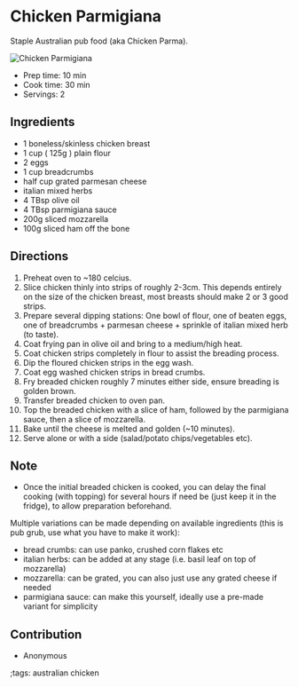 # Chicken Parmigiana

Staple Australian pub food (aka Chicken Parma).

![Chicken Parmigiana](pix/chicken-parmigiana.webp)

- Prep time: 10 min
- Cook time: 30 min
- Servings: 2

## Ingredients

- 1 boneless/skinless chicken breast
- 1 cup ( 125g ) plain flour
- 2 eggs
- 1 cup breadcrumbs
- half cup grated parmesan cheese
- italian mixed herbs
- 4 TBsp olive oil
- 4 TBsp parmigiana sauce
- 200g sliced mozzarella
- 100g sliced ham off the bone

## Directions

1. Preheat oven to ~180 celcius.
2. Slice chicken thinly into strips of roughly 2-3cm. This depends entirely on the size of the chicken breast, most breasts should make 2 or 3 good strips.
3. Prepare several dipping stations: One bowl of flour, one of beaten eggs, one of breadcrumbs + parmesan cheese + sprinkle of italian mixed herb (to taste).
4. Coat frying pan in olive oil and bring to a medium/high heat.
5. Coat chicken strips completely in flour to assist the breading process.
6. Dip the floured chicken strips in the egg wash.
7. Coat egg washed chicken strips in bread crumbs.
8. Fry breaded chicken roughly 7 minutes either side, ensure breading is golden brown.
9. Transfer breaded chicken to oven pan.
10. Top the breaded chicken with a slice of ham, followed by the parmigiana sauce, then a slice of mozzarella.
11. Bake until the cheese is melted and golden (~10 minutes).
12. Serve alone or with a side (salad/potato chips/vegetables etc).

## Note

- Once the initial breaded chicken is cooked, you can delay the final cooking (with topping) for several hours if need be (just keep it in the fridge), to allow preparation beforehand.

Multiple variations can be made depending on available ingredients (this is pub grub, use what you have to make it work):
- bread crumbs: can use panko, crushed corn flakes etc
- italian herbs: can be added at any stage (i.e. basil leaf on top of mozzarella)
- mozzarella: can be grated, you can also just use any grated cheese if needed
- parmigiana sauce: can make this yourself, ideally use a pre-made variant for simplicity


## Contribution

- Anonymous

;tags: australian chicken
